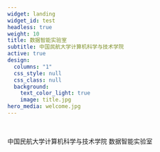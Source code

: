 ```yaml
---
widget: landing
widget_id: test
headless: true
weight: 10
title: 数据智能实验室
subtitle: 中国民航大学计算机科学与技术学院
active: true
design:
  columns: "1"
  css_style: null
  css_class: null
  background:
    text_color_light: true
    image: title.jpg
hero_media: welcome.jpg
---
```

<br>

中国民航大学计算机科学与技术学院 数据智能实验室